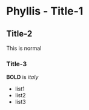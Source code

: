 # Phyllis - Title-1

## Title-2

This is normal

### Title-3

**BOLD** is *italy*

- list1
- list2
- list3
